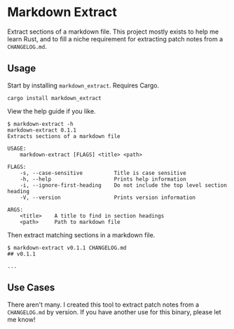 # Markdown Extract

Extract sections of a markdown file. This project mostly exists to help me learn
Rust, and to fill a niche requirement for extracting patch notes from
a `CHANGELOG.md`.


## Usage 

Start by installing `markdown_extract`. Requires Cargo.

```
cargo install markdown_extract 
```

View the help guide if you like.

```console
$ markdown-extract -h
markdown-extract 0.1.1
Extracts sections of a markdown file

USAGE:
    markdown-extract [FLAGS] <title> <path>

FLAGS:
    -s, --case-sensitive          Title is case sensitive
    -h, --help                    Prints help information
    -i, --ignore-first-heading    Do not include the top level section heading
    -V, --version                 Prints version information

ARGS:
    <title>    A title to find in section headings
    <path>     Path to markdown file
```

Then extract matching sections in a markdown file.

```console
$ markdown-extract v0.1.1 CHANGELOG.md
## v0.1.1

...
```


## Use Cases

There aren't many. I created this tool to extract patch notes from a
`CHANGELOG.md` by version. If you have another use for this binary, please let
me know!

